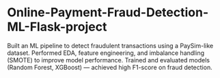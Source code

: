 # Online-Payment-Fraud-Detection-ML-Flask-project
Built an ML pipeline to detect fraudulent transactions using a PaySim-like dataset. Performed EDA, feature engineering, and imbalance handling (SMOTE) to improve model performance. Trained and evaluated models (Random Forest, XGBoost) — achieved high F1-score on fraud detection.  
